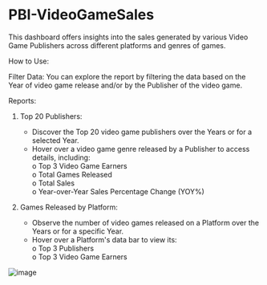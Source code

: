 # PBI-VideoGameSales
This dashboard offers insights into the sales generated by various Video Game Publishers across different platforms and genres of games.

How to Use:

Filter Data:
You can explore the report by filtering the data based on the Year of video game release and/or by the Publisher of the video game.

Reports:
1. Top 20 Publishers:
    - Discover the Top 20 video game publishers over the Years or for a selected Year.
    - Hover over a video game genre released by a Publisher to access details, including: \
      o Top 3 Video Game Earners \
      o Total Games Released \
      o Total Sales \
      o Year-over-Year Sales Percentage Change (YOY%)

2. Games Released by Platform:
    - Observe the number of video games released on a Platform over the Years or for a specific Year.
    - Hover over a Platform's data bar to view its: \
      o Top 3 Publishers \
      o Top 3 Video Game Earners

![image](https://github.com/rcp25/PBI-VideoGameSales/assets/12735715/112a01a2-cf74-4ae3-96d9-fd4e81988db7)
